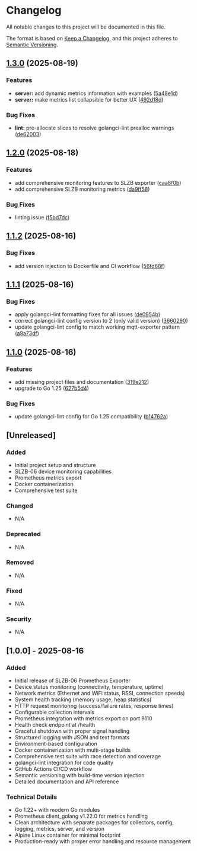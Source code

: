 # Changelog

All notable changes to this project will be documented in this file.

The format is based on [Keep a Changelog](https://keepachangelog.com/en/1.0.0/),
and this project adheres to [Semantic Versioning](https://semver.org/spec/v2.0.0.html).

## [1.3.0](https://github.com/d0ugal/slzb-exporter/compare/v1.2.0...v1.3.0) (2025-08-19)


### Features

* **server:** add dynamic metrics information with examples ([5a48e1d](https://github.com/d0ugal/slzb-exporter/commit/5a48e1d3758e0f7affa459362e733caf40a94d96))
* **server:** make metrics list collapsible for better UX ([492d18d](https://github.com/d0ugal/slzb-exporter/commit/492d18d2172809712a0aabf192189e3e70995e9e))


### Bug Fixes

* **lint:** pre-allocate slices to resolve golangci-lint prealloc warnings ([de62003](https://github.com/d0ugal/slzb-exporter/commit/de62003aea7e2ee56731e360df8d926e2431fe76))

## [1.2.0](https://github.com/d0ugal/slzb-exporter/compare/v1.1.2...v1.2.0) (2025-08-18)


### Features

* add comprehensive monitoring features to SLZB exporter ([caa8f0b](https://github.com/d0ugal/slzb-exporter/commit/caa8f0b61c08869860b960c8e4cb829426ff1146))
* add comprehensive SLZB monitoring metrics ([da9ff58](https://github.com/d0ugal/slzb-exporter/commit/da9ff5840bdb9bb8866f7d2f625d45f515701c9d))


### Bug Fixes

* linting issue ([f5bd7dc](https://github.com/d0ugal/slzb-exporter/commit/f5bd7dcbe336c07cd6c368830a5f40be12175f9a))

## [1.1.2](https://github.com/d0ugal/slzb-exporter/compare/v1.1.1...v1.1.2) (2025-08-16)


### Bug Fixes

* add version injection to Dockerfile and CI workflow ([56fd68f](https://github.com/d0ugal/slzb-exporter/commit/56fd68f60e9f292c4cd7ffe39df7abf0470fba90))

## [1.1.1](https://github.com/d0ugal/slzb-exporter/compare/v1.1.0...v1.1.1) (2025-08-16)


### Bug Fixes

* apply golangci-lint formatting fixes for all issues ([de0954b](https://github.com/d0ugal/slzb-exporter/commit/de0954b3a31f4ea285df9e7627d91686bb2e16fa))
* correct golangci-lint config version to 2 (only valid version) ([3660290](https://github.com/d0ugal/slzb-exporter/commit/3660290c4f724ab29e1159be6b2a57cc7a3f0b16))
* update golangci-lint config to match working mqtt-exporter pattern ([a9a73df](https://github.com/d0ugal/slzb-exporter/commit/a9a73df018f4a4e4574bc0195f22befc10369c0c))

## [1.1.0](https://github.com/d0ugal/slzb-exporter/compare/v1.0.0...v1.1.0) (2025-08-16)


### Features

* add missing project files and documentation ([319e212](https://github.com/d0ugal/slzb-exporter/commit/319e2127aaf80106db72a55e37e364b03c6f0cb8))
* upgrade to Go 1.25 ([627b5d4](https://github.com/d0ugal/slzb-exporter/commit/627b5d4fd9ae091a0316f28e3d1081bb4e2ccf5d))


### Bug Fixes

* update golangci-lint config for Go 1.25 compatibility ([b14762a](https://github.com/d0ugal/slzb-exporter/commit/b14762ab761261c7e034f15131bd00bbf8b813a5))

## [Unreleased]

### Added
- Initial project setup and structure
- SLZB-06 device monitoring capabilities
- Prometheus metrics export
- Docker containerization
- Comprehensive test suite

### Changed
- N/A

### Deprecated
- N/A

### Removed
- N/A

### Fixed
- N/A

### Security
- N/A

## [1.0.0] - 2025-08-16

### Added
- Initial release of SLZB-06 Prometheus Exporter
- Device status monitoring (connectivity, temperature, uptime)
- Network metrics (Ethernet and WiFi status, RSSI, connection speeds)
- System health tracking (memory usage, heap statistics)
- HTTP request monitoring (success/failure rates, response times)
- Configurable collection intervals
- Prometheus integration with metrics export on port 9110
- Health check endpoint at /health
- Graceful shutdown with proper signal handling
- Structured logging with JSON and text formats
- Environment-based configuration
- Docker containerization with multi-stage builds
- Comprehensive test suite with race detection and coverage
- golangci-lint integration for code quality
- GitHub Actions CI/CD workflow
- Semantic versioning with build-time version injection
- Detailed documentation and API reference

### Technical Details
- Go 1.22+ with modern Go modules
- Prometheus client_golang v1.22.0 for metrics handling
- Clean architecture with separate packages for collectors, config, logging, metrics, server, and version
- Alpine Linux container for minimal footprint
- Production-ready with proper error handling and resource management
